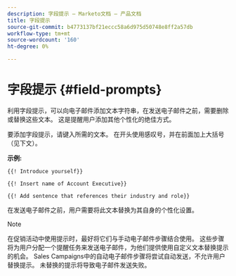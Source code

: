 ```yaml
---
description: 字段提示 — Marketo文档 — 产品文档
title: 字段提示
source-git-commit: b4773137bf21eccc58a6d975d50748e8ff2a57db
workflow-type: tm+mt
source-wordcount: '160'
ht-degree: 0%

---
```


# 字段提示 {#field-prompts}

利用字段提示，可以向电子邮件添加文本字符串，在发送电子邮件之前，需要删除或替换这些文本。 这是提醒用户添加其他个性化的绝佳方式。

要添加字段提示，请键入所需的文本。 在开头使用感叹号，并在前面加上大括号（见下文）。

**示例:**

`{{! Introduce yourself}}`

`{{! Insert name of Account Executive}}`

`{{! Add sentence that references their industry and role}}`

<p>在发送电子邮件之前，用户需要将此文本替换为其自身的个性化设置。

>[!NOTE]
>
>在促销活动中使用提示时，最好将它们与手动电子邮件步骤结合使用。 这些步骤将为用户分配一个提醒任务来发送电子邮件，为他们提供使用自定义文本替换提示的机会。 Sales Campaigns中的自动电子邮件步骤将尝试自动发送，不允许用户替换提示。 未替换的提示将导致电子邮件发送失败。
